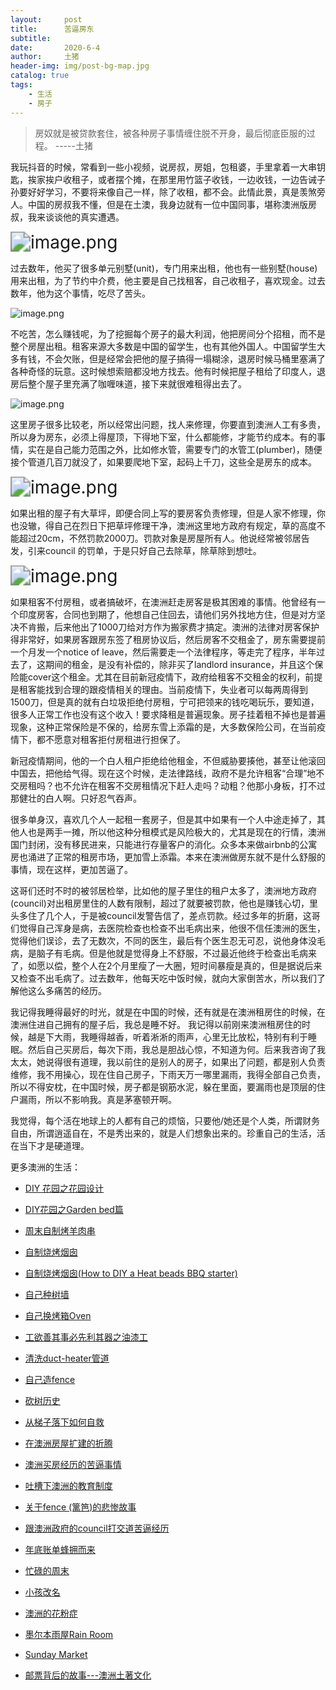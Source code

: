 ```yaml
---
layout:     post
title:      苦逼房东
subtitle:   
date:       2020-6-4
author:     土猪
header-img: img/post-bg-map.jpg
catalog: true
tags:
    - 生活
    - 房子
---
```


> 房奴就是被贷款套住，被各种房子事情缠住脱不开身，最后彻底臣服的过程。 
> -----土猪



我玩抖音的时候，常看到一些小视频，说房叔，房姐，包租婆，手里拿着一大串钥匙，挨家挨户收租子，或者摆个摊，在那里用竹篮子收钱，一边收钱，一边告诫子孙要好好学习，不要将来像自己一样，除了收租，都不会。此情此景，真是羡煞旁人。中国的房叔我不懂，但是在土澳，我身边就有一位中国同事，堪称澳洲版房叔，我来谈谈他的真实遭遇。

<img src="https://images.hive.blog/DQmUzzsgNrPho3eVC5y1EoZ9LyR3jJ6dJAnhf9YvKx9Cng1/image.png" alt="image.png" style="zoom:200%;" />



过去数年，他买了很多单元别墅(unit)，专门用来出租，他也有一些别墅(house)用来出租，为了节约中介费，他主要是自己找租客，自己收租子，喜欢现金。过去数年，他为这个事情，吃尽了苦头。 

![image.png](https://images.hive.blog/DQmWNAHEcCv6jMKHuujXg5pgp3b9dguW7MsZaNtd3WNBNyR/image.png)



不吃苦，怎么赚钱呢，为了挖掘每个房子的最大利润，他把房间分个招租，而不是整个房屋出租。租客来源大多数是中国的留学生，也有其他外国人。中国留学生大多有钱，不会欠账，但是经常会把他的屋子搞得一塌糊涂，退房时候马桶里塞满了各种奇怪的玩意。这时候想索赔都没地方找去。他有时候把屋子租给了印度人，退房后整个屋子里充满了咖喱味道，接下来就很难租得出去了。

![image.png](https://images.hive.blog/DQmUcz7jgiCRvxCgBegRTy4WLsNKjhQAWbq5U89ZK4qeThq/image.png)



这里房子很多比较老，所以经常出问题，找人来修理，你要直到澳洲人工有多贵，所以身为房东，必须上得屋顶，下得地下室，什么都能修，才能节约成本。有的事情，实在是自己能力范围之外，比如修水管，需要专门的水管工(plumber)，随便接个管道几百刀就没了，如果要爬地下室，起码上千刀，这些全是房东的成本。

<img src="https://images.hive.blog/DQmd6U4PKxCtSdCY3fbkBCm9HEHYYP2p3DGPSM5s24YLgJj/image.png" alt="image.png" style="zoom:200%;" />



如果出租的屋子有大草坪，即便合同上写的要房客负责修理，但是人家不修理，你也没辙，得自己在烈日下把草坪修理干净，澳洲这里地方政府有规定，草的高度不能超过20cm，不然罚款2000刀。罚款对象是房屋所有人。他说经常被邻居告发，引来council 的罚单，于是只好自己去除草，除草除到想吐。

<img src="https://images.hive.blog/DQmUeiLNB1pZGer48DQhPtkD9LA2VK11vxdgFFstjqgtfGS/image.png" alt="image.png" style="zoom:200%;" />



如果租客不付房租，或者搞破坏，在澳洲赶走房客是极其困难的事情。他曾经有一个印度房客，合同也到期了，他想自己住回去，请他们另外找地方住，但是对方坚决不肯搬，后来他出了1000刀给对方作为搬家费才搞定。澳洲的法律对房客保护得非常好，如果房客跟房东签了租房协议后，然后房客不交租金了，房东需要提前一个月发一个notice of leave，然后需要走一个法律程序，等走完了程序，半年过去了，这期间的租金，是没有补偿的，除非买了landlord insurance，并且这个保险能cover这个租金。尤其在目前新冠疫情下，政府给租客不交租金的权利，前提是租客能找到合理的跟疫情相关的理由。当前疫情下，失业者可以每两周得到1500刀，但是真的就有白垃圾拒绝付房租，宁可把领来的钱吃喝玩乐，要知道，很多人正常工作也没有这个收入！要求降租是普遍现象。房子挂着租不掉也是普遍现象，这种正常保险是不保的，给房东雪上添霜的是，大多数保险公司，在当前疫情下，都不愿意对租客拒付房租进行担保了。



新冠疫情期间，他的一个白人租户拒绝给他租金，不但威胁要揍他，甚至让他滚回中国去，把他给气得。现在这个时候，走法律路线，政府不是允许租客“合理”地不交房租吗？也不允许在租客不交房租情况下赶人走吗？动粗？他那小身板，打不过那健壮的白人啊。只好忍气吞声。



很多单身汉，喜欢几个人一起租一套房子，但是其中如果有一个人中途走掉了，其他人也是两手一摊，所以他这种分租模式是风险极大的，尤其是现在的行情，澳洲国门封闭，没有移民进来，只能进行存量客户的消化。众多本来做airbnb的公寓房也涌进了正常的租房市场，更加雪上添霜。本来在澳洲做房东就不是什么舒服的事情，现在这样，更加苦逼了。





这哥们还时不时的被邻居检举，比如他的屋子里住的租户太多了，澳洲地方政府(council)对出租房里住的人数有限制，超过了就要被罚款，他也是赚钱心切，里头多住了几个人，于是被council发警告信了，差点罚款。经过多年的折磨，这哥们觉得自己浑身是病，去医院检查也检查不出毛病出来，他很不信任澳洲的医生，觉得他们误诊，去了无数次，不同的医生，最后有个医生忍无可忍，说他身体没毛病，是脑子有毛病。但是他就是觉得身上不舒服，不过最近他终于检查出毛病来了，如愿以偿，整个人在2个月里瘦了一大圈，短时间暴瘦是真的，但是据说后来又检查不出毛病了。过去数年，他每天吃中饭时候，就向大家倒苦水，所以我们了解他这么多痛苦的经历。



我记得我睡得最好的时光，就是在中国的时候，还有就是在澳洲租房住的时候，在澳洲住进自己拥有的屋子后，我总是睡不好。 我记得以前刚来澳洲租房住的时候，越是下大雨，我睡得越香，听着淅淅的雨声，心里无比放松，特别有利于睡眠。然后自己买房后，每次下雨，我总是胆战心惊，不知道为何。后来我咨询了我太太，她说得很有道理，我以前住的是别人的房子，如果出了问题，都是别人负责维修，我不用操心，现在住自己房子，下雨天万一哪里漏雨，我得全部自己负责，所以不得安枕，在中国时候，房子都是钢筋水泥，躲在里面，要漏雨也是顶层的住户漏雨，所以不影响我。真是茅塞顿开啊。





我觉得，每个活在地球上的人都有自己的烦恼，只要他/她还是个人类，所谓财务自由，所谓逍遥自在，不是秀出来的，就是人们想象出来的。珍重自己的生活，活在当下才是硬道理。







更多澳洲的生活：

- [DIY 花园之花园设计](http://livinginau.life/2020/03/30/diy-garden-design/)

- [DIY花园之Garden bed篇](http://livinginau.life/2020/04/17/diy-garden-bed/)

- [周末自制烤羊肉串](http://livinginau.life/2014/03/03/%E5%91%A8%E6%9C%AB%E8%87%AA%E5%88%B6%E7%83%A4%E7%BE%8A%E8%82%89%E4%B8%B2/)

- [自制烧烤烟囱](http://livinginau.life/2014/02/20/%E8%87%AA%E5%88%B6%E7%83%A7%E7%83%A4%E7%83%9F%E5%9B%B1/)

- [自制烧烤烟囱(How to DIY a Heat beads BBQ starter)](https://steemit.com/life/@chenlocus/how-to-diy-a-heat-beads-bbq-starter)

- [自己种树墙](http://livinginau.life/2020/03/10/%E8%87%AA%E5%B7%B1%E7%A7%8D%E6%A0%91%E5%A2%99/)

- [自己换烤箱Oven](http://livinginau.life/2020/02/12/%E8%87%AA%E5%B7%B1%E6%8D%A2oven/)

- [工欲善其事必先利其器之油漆工](http://livinginau.life/2020/04/13/%E5%B7%A5%E6%AC%B2%E5%96%84%E5%85%B6%E4%BA%8B%E5%BF%85%E5%85%88%E5%88%A9%E5%85%B6%E5%99%A8%E4%B9%8B%E6%B2%B9%E6%BC%86%E5%B7%A5/)

- [清洗duct-heater管道](http://livinginau.life/2020/04/08/%E8%87%AA%E5%B7%B1%E5%8A%A8%E6%89%8B%E6%B8%85%E6%B4%97duct-heater%E7%AE%A1%E9%81%93/)

- [自己造fence](http://livinginau.life/2020/01/06/%E7%BB%88%E4%BA%8E%E9%80%A0%E5%A5%BD%E4%BA%86fence/)

- [砍树历史](http://livinginau.life/2019/12/29/%E7%A0%8D%E6%A0%91%E5%8E%86%E5%8F%B2/)

- [从梯子落下如何自救](http://livinginau.life/2020/03/21/%E4%BB%8E%E6%A2%AF%E5%AD%90%E8%90%BD%E4%B8%8B%E5%A6%82%E4%BD%95%E8%87%AA%E6%95%91/)

- [在澳洲房屋扩建的折腾](http://livinginau.life/2020/03/26/%E5%9C%A8%E6%BE%B3%E6%B4%B2%E6%88%BF%E5%B1%8B%E6%89%A9%E5%BB%BA%E7%9A%84%E6%8A%98%E8%85%BE/)

- 
  [澳洲买房经历的苦逼事情](http://livinginau.life/2019/12/18/%E6%BE%B3%E6%B4%B2%E4%B9%B0%E6%88%BF%E7%BB%8F%E5%8E%86%E7%9A%84%E8%8B%A6%E9%80%BC%E4%BA%8B%E6%83%85/)

- 
  [吐槽下澳洲的教育制度](http://livinginau.life/2019/12/13/%E5%90%90%E6%A7%BD%E6%BE%B3%E6%B4%B2%E6%95%99%E8%82%B2%E5%88%B6%E5%BA%A6/)

- [关于fence (篱笆)的悲惨故事](http://livinginau.life/2019/12/01/%E5%85%B3%E4%BA%8Efence%E7%9A%84%E6%82%B2%E6%83%A8%E6%95%85%E4%BA%8B/)

- [跟澳洲政府的council打交道苦逼经历](http://livinginau.life/2019/11/29/%E8%B7%9F%E6%BE%B3%E6%B4%B2%E6%94%BF%E5%BA%9C%E7%9A%84council%E6%89%93%E4%BA%A4%E9%81%93%E8%8B%A6%E9%80%BC%E7%BB%8F%E5%8E%86/)

- [年底账单蜂拥而来](http://livinginau.life/2019/11/29/%E8%B4%A6%E5%8D%95%E8%9C%82%E6%8B%A5%E8%80%8C%E6%9D%A5/)

- [忙碌的周末](http://livinginau.life/2019/11/12/%E5%BF%99%E7%A2%8C%E7%9A%84%E5%91%A8%E6%9C%AB/)

- [小孩改名](http://livinginau.life/2019/11/10/%E5%B0%8F%E5%AD%A9%E6%94%B9%E5%90%8D/)

- [澳洲的花粉症](http://livinginau.life/2018/08/10/%E6%BE%B3%E6%B4%B2%E7%9A%84%E8%8A%B1%E7%B2%89%E7%97%87/)

- [墨尔本雨屋Rain Room](http://livinginau.life/2020/01/13/rain-room/)

- [Sunday Market](http://livinginau.life/2020/01/12/Sunday-Market/)

- [邮票背后的故事---澳洲土著文化](http://livinginau.life/2018/07/10/%E9%82%AE%E7%A5%A8%E8%83%8C%E5%90%8E%E7%9A%84%E6%95%85%E4%BA%8B/)